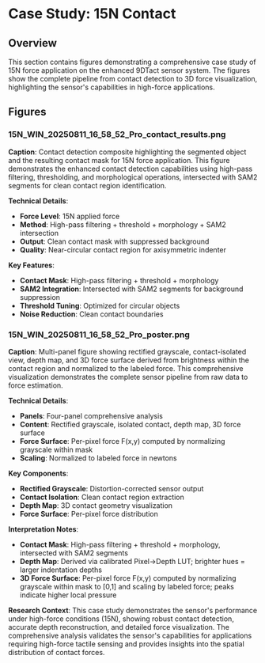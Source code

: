 # Case Study: 15N Contact

## Overview
This section contains figures demonstrating a comprehensive case study of 15N force application on the enhanced 9DTact sensor system. The figures show the complete pipeline from contact detection to 3D force visualization, highlighting the sensor's capabilities in high-force applications.

## Figures

### 15N_WIN_20250811_16_58_52_Pro_contact_results.png
**Caption**: Contact detection composite highlighting the segmented object and the resulting contact mask for 15N force application. This figure demonstrates the enhanced contact detection capabilities using high-pass filtering, thresholding, and morphological operations, intersected with SAM2 segments for clean contact region identification.

**Technical Details**:
- **Force Level**: 15N applied force
- **Method**: High-pass filtering + threshold + morphology + SAM2 intersection
- **Output**: Clean contact mask with suppressed background
- **Quality**: Near-circular contact region for axisymmetric indenter

**Key Features**:
- **Contact Mask**: High-pass filtering + threshold + morphology
- **SAM2 Integration**: Intersected with SAM2 segments for background suppression
- **Threshold Tuning**: Optimized for circular objects
- **Noise Reduction**: Clean contact boundaries

### 15N_WIN_20250811_16_58_52_Pro_poster.png
**Caption**: Multi-panel figure showing rectified grayscale, contact-isolated view, depth map, and 3D force surface derived from brightness within the contact region and normalized to the labeled force. This comprehensive visualization demonstrates the complete sensor pipeline from raw data to force estimation.

**Technical Details**:
- **Panels**: Four-panel comprehensive analysis
- **Content**: Rectified grayscale, isolated contact, depth map, 3D force surface
- **Force Surface**: Per-pixel force F(x,y) computed by normalizing grayscale within mask
- **Scaling**: Normalized to labeled force in newtons

**Key Components**:
- **Rectified Grayscale**: Distortion-corrected sensor output
- **Contact Isolation**: Clean contact region extraction
- **Depth Map**: 3D contact geometry visualization
- **Force Surface**: Per-pixel force distribution

**Interpretation Notes**:
- **Contact Mask**: High-pass filtering + threshold + morphology, intersected with SAM2 segments
- **Depth Map**: Derived via calibrated Pixel→Depth LUT; brighter hues = larger indentation depths
- **3D Force Surface**: Per-pixel force F(x,y) computed by normalizing grayscale within mask to [0,1] and scaling by labeled force; peaks indicate higher local pressure

**Research Context**: This case study demonstrates the sensor's performance under high-force conditions (15N), showing robust contact detection, accurate depth reconstruction, and detailed force visualization. The comprehensive analysis validates the sensor's capabilities for applications requiring high-force tactile sensing and provides insights into the spatial distribution of contact forces.
